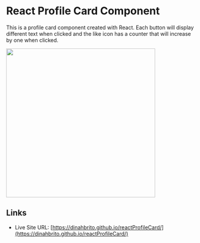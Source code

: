 # React Profile Card Component
This is a profile card component created with React. Each button will display different text when clicked and the like icon has a counter that will increase by one when clicked.

<img src="https://user-images.githubusercontent.com/7231524/122659057-7b274400-d128-11eb-9d04-ed2bdb3b1c1a.png" height="400">

## Links
- Live Site URL: [https://dinahbrito.github.io/reactProfileCard/](https://dinahbrito.github.io/reactProfileCard/)


